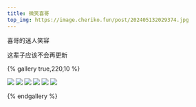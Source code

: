 ```yaml
---
title: 微笑喜哥
top_img: https://image.cheriko.fun/post/202405132029374.jpg
---
```


喜哥的迷人笑容

这辈子应该不会再更新

{% gallery true,220,10 %}

![](https://image.cheriko.fun/post/202405132029369.jpg)
![](https://image.cheriko.fun/post/202405132029370.jpg)
![](https://image.cheriko.fun/post/202405132029371.jpg)
![](https://image.cheriko.fun/post/202405132029372.jpg)
![](https://image.cheriko.fun/post/202405132029373.jpg)
![](https://image.cheriko.fun/post/202405132029374.jpg)

{% endgallery %}

